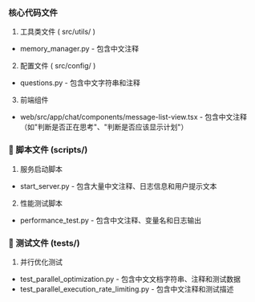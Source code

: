 ### 核心代码文件
1. 工具类文件 ( src/utils/ )

- memory_manager.py - 包含中文注释
2. 配置文件 ( src/config/ )

- questions.py - 包含中文字符串和注释
3. 前端组件

- web/src/app/chat/components/message-list-view.tsx - 包含中文注释（如"判断是否正在思考"、"判断是否应该显示计划"）
### 📝 脚本文件 (scripts/)
1. 服务启动脚本

- start_server.py - 包含大量中文注释、日志信息和用户提示文本
2. 性能测试脚本

- performance_test.py - 包含中文注释、变量名和日志输出
### 🧪 测试文件 (tests/)
1. 并行优化测试

- test_parallel_optimization.py - 包含中文文档字符串、注释和测试数据
- test_parallel_execution_rate_limiting.py - 包含中文注释和测试描述